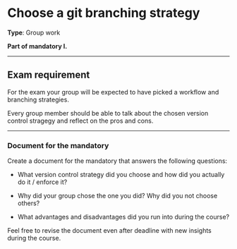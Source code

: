 # Choose a git branching strategy

**Type**: Group work

**Part of mandatory I.**

---

## Exam requirement

For the exam your group will be expected to have picked a workflow and branching strategies.

Every group member should be able to talk about the chosen version control stragegy and reflect on the pros and cons.

--- 

### Document for the mandatory

Create a document for the mandatory that answers the following questions:

- What version control strategy did you choose and how did you actually do it / enforce it?

- Why did your group chose the one you did? Why did you not choose others?

- What advantages and disadvantages did you run into during the course?

Feel free to revise the document even after deadline with new insights during the course.


